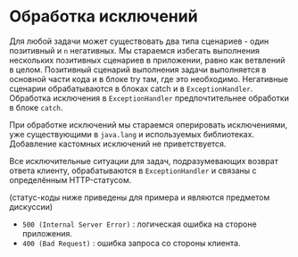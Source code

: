 # Обработка исключений

Для любой задачи может существовать два типа сценариев - один позитивный и `n` негативных. 
Мы стараемся избегать выполнения нескольких позитивных сценариев в приложении, равно как ветвлений в целом. 
Позитивный сценарий выполнения задачи выполняется в основной части кода и в блоке try там, где это необходимо. 
Негативные сценарии обрабатываются в блоках catch и в `ExceptionHandler`. 
Обработка исключения в `ExceptionHandler` предпочтительнее обработки в блоке `catch`.

При обработке исключений мы стараемся оперировать исключениями, уже существующими в `java.lang` и используемых библиотеках. 
Добавление кастомных исключений не приветствуется.

Все исключительные ситуации для задач, подразумевающих возврат ответа клиенту, обрабатываются в `ExceptionHandler` и связаны с определённым HTTP-статусом.

(статус-коды ниже приведены для примера и являются предметом дискуссии)

* `500 (Internal Server Error)` : логическая ошибка на стороне приложения.
* `400 (Bad Request)`           : ошибка запроса со стороны клиента.